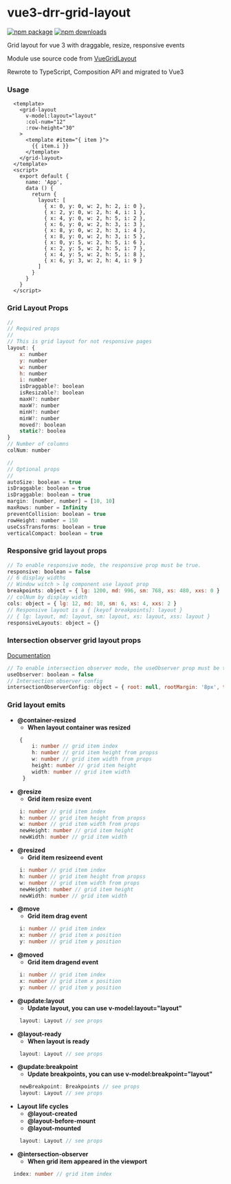 # vue3-drr-grid-layout
[![npm package](https://img.shields.io/npm/v/vue3-drr-grid-layout.svg?style=flat-square)](https://www.npmjs.com/package/vue3-drr-grid-layout)
[![npm downloads](https://img.shields.io/npm/dt/vue3-drr-grid-layout.svg?maxAge=2592000)]()

Grid layout for vue 3 with draggable, resize, responsive events

Module use source code from [VueGridLayout](https://www.npmjs.com/package/vue-grid-layout)

Rewrote to TypeScript, Composition API and migrated to Vue3


### Usage
```vue
  <template>
    <grid-layout
      v-model:layout="layout"
      :col-num="12"
      :row-height="30"
    >
      <template #item="{ item }">
        {{ item.i }}
      </template>
    </grid-layout>
  </template>
  <script>
    export default {
      name: 'App',
      data () {
        return {
          layout: [
            { x: 0, y: 0, w: 2, h: 2, i: 0 },
            { x: 2, y: 0, w: 2, h: 4, i: 1 },
            { x: 4, y: 0, w: 2, h: 5, i: 2 },
            { x: 6, y: 0, w: 2, h: 3, i: 3 },
            { x: 8, y: 0, w: 2, h: 3, i: 4 },
            { x: 8, y: 0, w: 2, h: 3, i: 5 },
            { x: 0, y: 5, w: 2, h: 5, i: 6 },
            { x: 2, y: 5, w: 2, h: 5, i: 7 },
            { x: 4, y: 5, w: 2, h: 5, i: 8 },
            { x: 6, y: 3, w: 2, h: 4, i: 9 }
          ]
        }
      }
    }
  </script>
```

### Grid Layout Props

```js
//
// Required props
//
// This is grid layout for not responsive pages
layout: {
    x: number
    y: number
    w: number
    h: number
    i: number
    isDraggable?: boolean
    isResizable?: boolean
    maxH?: number
    maxW?: number
    minH?: number
    minW?: number
    moved?: boolean
    static?: boolea
}
// Number of columns
colNum: number

//
// Optional props
//
autoSize: boolean = true
isDraggable: boolean = true
isDraggable: boolean = true
margin: [number, number] = [10, 10]
maxRows: number = Infinity
preventCollision: boolean = true
rowHeight: number = 150
useCssTransforms: boolean = true
verticalCompact: boolean = true
```

### Responsive grid layout props
```js
// To enable responsive mode, the responsive prop must be true.
responsive: boolean = false
// 6 display widths
// Window witch > lg component use layout prop
breakpoints: object = { lg: 1200, md: 996, sm: 768, xs: 480, xxs: 0 }
// colNum by display width
cols: object = { lg: 12, md: 10, sm: 6, xs: 4, xxs: 2 }
// Responsive layout is a { [keyof breakpoints]: layout }
// { lg: layout, md: layout, sm: layout, xs: layout, xss: layout }
responsiveLayouts: object = {}
```

### Intersection observer grid layout props
[Documentation](https://developer.mozilla.org/ru/docs/Web/API/Intersection_Observer_API)
```js
// To enable intersection observer mode, the useObserver prop must be true.
useObserver: boolean = false
// Intersection observer config
intersectionObserverConfig: object = { root: null, rootMargin: '8px', threshold: 0.40 }
```

### Grid layout emits
- **@container-resized**
    * **When layout container was resized**
```ts
    {
        i: number // grid item index
        h: number // grid item height from propss
        w: number // grid item width from props
        height: number // grid item height
        width: number // grid item width
     }
```
- **@resize**
    * **Grid item resize event**
```ts
    i: number // grid item index
    h: number // grid item height from propss
    w: number // grid item width from props
    newHeight: number // grid item height
    newWidth: number // grid item width   
```
- **@resized**
    * **Grid item resizeend event**
```ts
    i: number // grid item index
    h: number // grid item height from propss
    w: number // grid item width from props
    newHeight: number // grid item height
    newWidth: number // grid item width   
```
- **@move**
    * **Grid item drag event**
```ts
    i: number // grid item index
    x: number // grid item x position
    y: number // grid item y position 
```
- **@moved**
    * **Grid item dragend event**
```ts
    i: number // grid item index
    x: number // grid item x position
    y: number // grid item y position 
``` 
- **@update:layout**
  * **Update layout, you can use v-model:layout="layout"**
```ts
    layout: Layout // see props
``` 
- **@layout-ready**
  * **When layout is ready**
```ts
    layout: Layout // see props
``` 
- **@update:breakpoint**
  * **Update breakpoints, you can use v-model:breakpoint="layout"**
```ts
    newBreakpoint: Breakpoints // see props
    layout: Layout // see props
``` 
- **Layout life cycles**
  * **@layout-created**
  * **@layout-before-mount**
  * **@layout-mounted**
```ts
    layout: Layout // see props
```
- **@intersection-observer**
  * **When grid item appeared in the viewport**
```ts
  index: number // grid item index
``` 